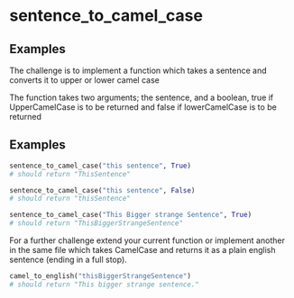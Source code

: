 # sentence_to_camel_case

## Examples

The challenge is to implement a function which takes a sentence and converts it to upper or lower camel case

The function takes two arguments; the sentence, and a boolean, true if UpperCamelCase is to be returned and false if lowerCamelCase is to be returned

## Examples

```python
sentence_to_camel_case("this sentence", True)
# should return "ThisSentence"
```

```python
sentence_to_camel_case("this sentence", False)
# should return "thisSentence"
```

```python
sentence_to_camel_case("This Bigger strange Sentence", True)
# should return "ThisBiggerStrangeSentence"
```

For a further challenge extend your current function or implement another in the same file which takes CamelCase and returns it as a plain english sentence (ending in a full stop).

```python
camel_to_english("thisBiggerStrangeSentence")
# should return "This bigger strange sentence."
```
